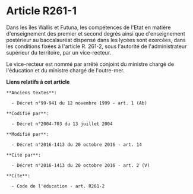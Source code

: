 # Article R261-1

Dans les îles Wallis et Futuna, les compétences de l'Etat en matière d'enseignement des premier et second degrés ainsi que
d'enseignement postérieur au baccalauréat dispensé dans les lycées sont exercées, dans les conditions fixées à l'article R.
261-2, sous l'autorité de l'administrateur supérieur du territoire, par un vice-recteur. 

Le vice-recteur est nommé par arrêté conjoint du ministre chargé de l'éducation et du ministre chargé de l'outre-mer.

**Liens relatifs à cet article**

	**Anciens textes**:

	  - Décret n°99-941 du 12 novembre 1999 - art. 1 (Ab)

	**Codifié par**:

	  - Décret n°2004-703 du 13 juillet 2004

	**Modifié par**:

	  - Décret n°2016-1413 du 20 octobre 2016 - art. 14

	**Cité par**:

	  - Décret n°2016-1413 du 20 octobre 2016 - art. 2 (V)

	**Cite**:

	  - Code de l'éducation - art. R261-2
